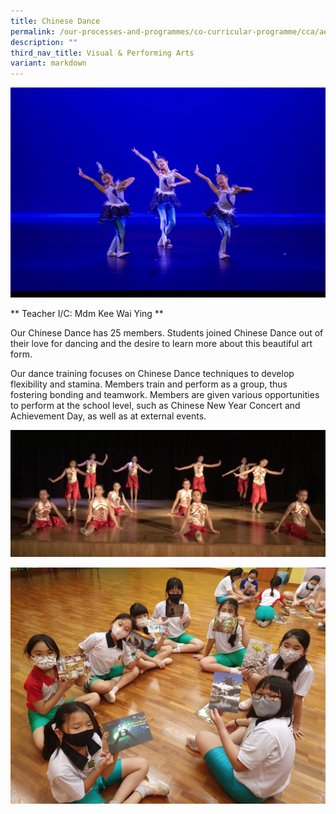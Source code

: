 ```yaml
---
title: Chinese Dance
permalink: /our-processes-and-programmes/co-curricular-programme/cca/aesthetics/chinese-dance/
description: ""
third_nav_title: Visual & Performing Arts
variant: markdown
---
```

![](/images/CCA%20Photos/2022%20chinese%20dance%20syf%20photo%20(1)%20(1).jpg)


** Teacher I/C:  	Mdm Kee Wai Ying **	

Our Chinese Dance has 25 members. Students joined Chinese Dance out of their love for
dancing and the desire to learn more about this beautiful art form.

Our dance training focuses on Chinese Dance techniques to develop flexibility and
stamina. Members train and perform as a group, thus fostering bonding and teamwork.
Members are given various opportunities to perform at the school level, such as Chinese
New Year Concert and Achievement Day, as well as at external events.

![](/images/CD1.jpg)

![](/images/CD2.jpg)